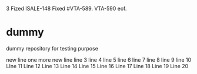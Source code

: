 3
Fized ISALE-148 Fixed #VTA-589.
VTA-590 eof.


dummy
=====

dummy repository for testing purpose

new line
one more new line 
line 3
line 4
line 5
line 6
line 7
line 8
line 9
line 10
LIne 11
Line 12
Line 13
Line 14
Line 15
Line 16
Line 17
Line 18
Line 19
Line 20